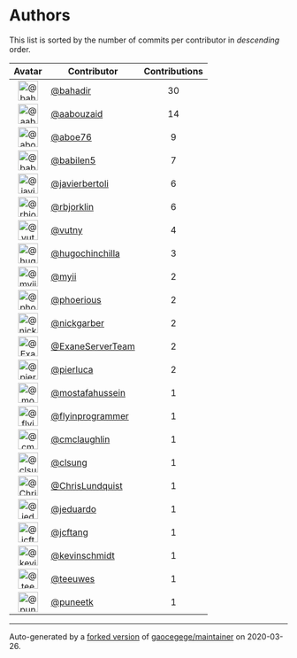 # Authors

This list is sorted by the number of commits per contributor in _descending_ order.

Avatar|Contributor|Contributions
:-:|---|:-:
<img class='float-left rounded-1' src='https://avatars1.githubusercontent.com/u/655413?v=4' width='36' height='36' alt='@bahadir'>|[@bahadir](https://github.com/bahadir)|30
<img class='float-left rounded-1' src='https://avatars3.githubusercontent.com/u/6760103?v=4' width='36' height='36' alt='@aabouzaid'>|[@aabouzaid](https://github.com/aabouzaid)|14
<img class='float-left rounded-1' src='https://avatars0.githubusercontent.com/u/1800660?v=4' width='36' height='36' alt='@aboe76'>|[@aboe76](https://github.com/aboe76)|9
<img class='float-left rounded-1' src='https://avatars1.githubusercontent.com/u/117961?v=4' width='36' height='36' alt='@babilen5'>|[@babilen5](https://github.com/babilen5)|7
<img class='float-left rounded-1' src='https://avatars2.githubusercontent.com/u/242396?v=4' width='36' height='36' alt='@javierbertoli'>|[@javierbertoli](https://github.com/javierbertoli)|6
<img class='float-left rounded-1' src='https://avatars3.githubusercontent.com/u/1704798?v=4' width='36' height='36' alt='@rbjorklin'>|[@rbjorklin](https://github.com/rbjorklin)|6
<img class='float-left rounded-1' src='https://avatars0.githubusercontent.com/u/16338056?v=4' width='36' height='36' alt='@vutny'>|[@vutny](https://github.com/vutny)|4
<img class='float-left rounded-1' src='https://avatars3.githubusercontent.com/u/196416?v=4' width='36' height='36' alt='@hugochinchilla'>|[@hugochinchilla](https://github.com/hugochinchilla)|3
<img class='float-left rounded-1' src='https://avatars2.githubusercontent.com/u/10231489?v=4' width='36' height='36' alt='@myii'>|[@myii](https://github.com/myii)|2
<img class='float-left rounded-1' src='https://avatars1.githubusercontent.com/u/911270?v=4' width='36' height='36' alt='@phoerious'>|[@phoerious](https://github.com/phoerious)|2
<img class='float-left rounded-1' src='https://avatars2.githubusercontent.com/u/2222960?v=4' width='36' height='36' alt='@nickgarber'>|[@nickgarber](https://github.com/nickgarber)|2
<img class='float-left rounded-1' src='https://avatars3.githubusercontent.com/u/29705363?v=4' width='36' height='36' alt='@ExaneServerTeam'>|[@ExaneServerTeam](https://github.com/ExaneServerTeam)|2
<img class='float-left rounded-1' src='https://avatars1.githubusercontent.com/u/7854525?v=4' width='36' height='36' alt='@pierluca'>|[@pierluca](https://github.com/pierluca)|2
<img class='float-left rounded-1' src='https://avatars2.githubusercontent.com/u/4104127?v=4' width='36' height='36' alt='@mostafahussein'>|[@mostafahussein](https://github.com/mostafahussein)|1
<img class='float-left rounded-1' src='https://avatars0.githubusercontent.com/u/1844847?v=4' width='36' height='36' alt='@flyinprogrammer'>|[@flyinprogrammer](https://github.com/flyinprogrammer)|1
<img class='float-left rounded-1' src='https://avatars2.githubusercontent.com/u/1061109?v=4' width='36' height='36' alt='@cmclaughlin'>|[@cmclaughlin](https://github.com/cmclaughlin)|1
<img class='float-left rounded-1' src='https://avatars0.githubusercontent.com/u/26345?v=4' width='36' height='36' alt='@clsung'>|[@clsung](https://github.com/clsung)|1
<img class='float-left rounded-1' src='https://avatars1.githubusercontent.com/u/181256?v=4' width='36' height='36' alt='@ChrisLundquist'>|[@ChrisLundquist](https://github.com/ChrisLundquist)|1
<img class='float-left rounded-1' src='https://avatars0.githubusercontent.com/u/75496?v=4' width='36' height='36' alt='@jeduardo'>|[@jeduardo](https://github.com/jeduardo)|1
<img class='float-left rounded-1' src='https://avatars3.githubusercontent.com/u/652532?v=4' width='36' height='36' alt='@jcftang'>|[@jcftang](https://github.com/jcftang)|1
<img class='float-left rounded-1' src='https://avatars0.githubusercontent.com/u/489058?v=4' width='36' height='36' alt='@kevinschmidt'>|[@kevinschmidt](https://github.com/kevinschmidt)|1
<img class='float-left rounded-1' src='https://avatars1.githubusercontent.com/u/49001436?v=4' width='36' height='36' alt='@teeuwes'>|[@teeuwes](https://github.com/teeuwes)|1
<img class='float-left rounded-1' src='https://avatars1.githubusercontent.com/u/528061?v=4' width='36' height='36' alt='@puneetk'>|[@puneetk](https://github.com/puneetk)|1

---

Auto-generated by a [forked version](https://github.com/myii/maintainer) of [gaocegege/maintainer](https://github.com/gaocegege/maintainer) on 2020-03-26.
